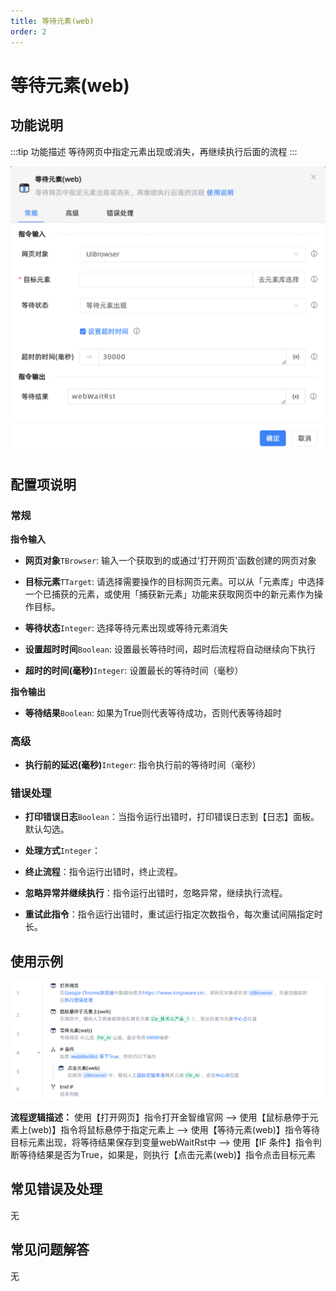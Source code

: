```yaml
---
title: 等待元素(web)
order: 2
---
```


# 等待元素(web)

## 功能说明

:::tip 功能描述
等待网页中指定元素出现或消失，再继续执行后面的流程
:::

![等待元素(web)](../../../assets/等待元素(web)_command.png)

## 配置项说明

### 常规

**指令输入**

- **网页对象**`TBrowser`: 输入一个获取到的或通过'打开网页'函数创建的网页对象

- **目标元素**`TTarget`: 请选择需要操作的目标网页元素。可以从「元素库」中选择一个已捕获的元素，或使用「捕获新元素」功能来获取网页中的新元素作为操作目标。

- **等待状态**`Integer`: 选择等待元素出现或等待元素消失

- **设置超时时间**`Boolean`: 设置最长等待时间，超时后流程将自动继续向下执行

- **超时的时间(毫秒)**`Integer`: 设置最长的等待时间（毫秒）


**指令输出**

- **等待结果**`Boolean`: 如果为True则代表等待成功，否则代表等待超时

### 高级

- **执行前的延迟(毫秒)**`Integer`: 指令执行前的等待时间（毫秒）

### 错误处理

- **打印错误日志**`Boolean`：当指令运行出错时，打印错误日志到【日志】面板。默认勾选。

- **处理方式**`Integer`：

 - **终止流程**：指令运行出错时，终止流程。

 - **忽略异常并继续执行**：指令运行出错时，忽略异常，继续执行流程。

 - **重试此指令**：指令运行出错时，重试运行指定次数指令，每次重试间隔指定时长。

## 使用示例

![等待元素(web)](../../../assets/等待元素(web)_demo.png)

**流程逻辑描述：** 使用【打开网页】指令打开金智维官网 --> 使用【鼠标悬停于元素上(web)】指令将鼠标悬停于指定元素上 --> 使用【等待元素(web)】指令等待目标元素出现，将等待结果保存到变量webWaitRst中 --> 使用【IF 条件】指令判断等待结果是否为True，如果是，则执行【点击元素(web)】指令点击目标元素

## 常见错误及处理

无

## 常见问题解答

无

